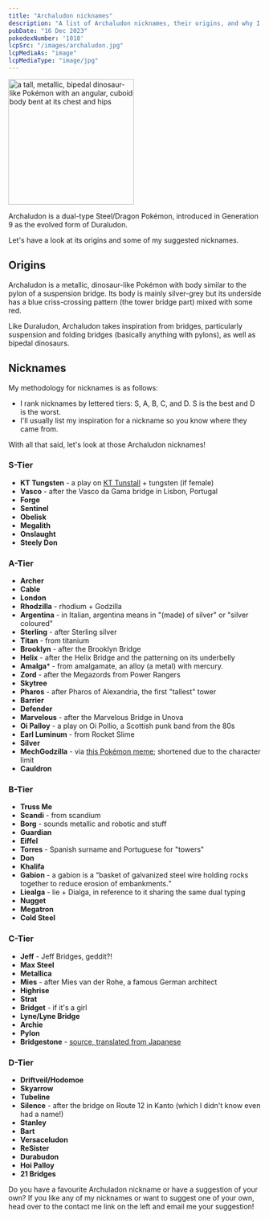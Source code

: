 ```yaml
---
title: "Archaludon nicknames"
description: "A list of Archaludon nicknames, their origins, and why I think they're cool."
pubDate: "16 Dec 2023"
pokedexNumber: '1018'
lcpSrc: "/images/archaludon.jpg"
lcpMediaAs: "image"
lcpMediaType: "image/jpg"
---
```


<div class="img-center"><img src="/images/archaludon.jpg" width="250px" height="250px" alt="a tall, metallic, bipedal dinosaur-like Pokémon with an angular, cuboid body bent at its chest and hips"></div>

Archaludon is a dual-type Steel/Dragon Pokémon, introduced in Generation 9 as the evolved form of Duraludon.

Let's have a look at its origins and some of my suggested nicknames.

## Origins

Archaludon is a metallic, dinosaur-like Pokémon with body similar to the pylon of a suspension bridge. Its body is mainly silver-grey but its underside has a blue criss-crossing pattern (the tower bridge part) mixed with some red.

Like Duraludon, Archaludon takes inspiration from bridges, particularly suspension and folding bridges (basically anything with pylons), as well as bipedal dinosaurs.

## Nicknames

My methodology for nicknames is as follows:

* I rank nicknames by lettered tiers: S, A, B, C, and D. S is the best and D is the worst.
* I'll usually list my inspiration for a nickname so you know where they came from.

With all that said, let's look at those Archaludon nicknames!

### S-Tier

* **KT Tungsten** - a play on [KT Tunstall](https://en.wikipedia.org/wiki/KT_Tunstall) + tungsten (if female)
* **Vasco** - after the Vasco da Gama bridge in Lisbon, Portugal
* **Forge**
* **Sentinel**
* **Obelisk**
* **Megalith**
* **Onslaught**
* **Steely Don**

### A-Tier

* **Archer**
* **Cable**
* **London**
* **Rhodzilla** - rhodium + Godzilla
* **Argentina** - in Italian, argentina means in "(made) of silver" or "silver coloured"
* **Sterling** - after Sterling silver
* **Titan** - from titanium
* **Brooklyn** - after the Brooklyn Bridge
* **Helix** - after the Helix Bridge and the patterning on its underbelly
* **Amalga*** - from amalgamate, an alloy (a metal) with mercury.
* **Zord** - after the Megazords from Power Rangers
* **Skytree**
* **Pharos** - after Pharos of Alexandria, the first "tallest" tower
* **Barrier**
* **Defender**
* **Marvelous** - after the Marvelous Bridge in Unova
* **Oi Palloy** - a play on Oi Pollio, a Scottish punk band from the 80s
* **Earl Luminum** - from Rocket Slime
* **Silver**
* **MechGodzilla** - via [this Pokémon meme](https://www.instagram.com/pokechu777/p/C7ASblQyCF_/); shortened due to the character limit
* **Cauldron**

### B-Tier

* **Truss Me**
* **Scandi** - from scandium
* **Borg** - sounds metallic and robotic and stuff
* **Guardian**
* **Eiffel**
* **Torres** - Spanish surname and Portuguese for "towers"
* **Don**
* **Khalifa**
* **Gabion** - a gabion is a <q cite="https://blog.enerpac.com/bridge-terminology-a-to-z-glossary-for-engineers/">basket of galvanized steel wire holding rocks together to reduce erosion of embankments.</q>
* **Liealga** - lie + Dialga, in reference to it sharing the same dual typing
* **Nugget**
* **Megatron**
* **Cold Steel**

### C-Tier

* **Jeff** - Jeff Bridges, geddit?!
* **Max Steel**
* **Metallica**
* **Mies** - after Mies van der Rohe, a famous German architect
* **Highrise**
* **Strat**
* **Bridget** - if it's a girl
* **Lyne/Lyne Bridge**
* **Archie**
* **Pylon**
* **Bridgestone** - [source, translated from Japanese](https://pokepast.es/231a552a13f37e92)

### D-Tier

* **Driftveil/Hodomoe**
* **Skyarrow**
* **Tubeline**
* **Silence** - after the bridge on Route 12 in Kanto (which I didn't know even had a name!)
* **Stanley**
* **Bart**
* **Versaceludon**
* **ReSister**
* **Durabudon**
* **Hoi Palloy**
* **21 Bridges**

Do you have a favourite Archuladon nickname or have a suggestion of your own? If you like any of my nicknames or want to suggest one of your own, head over to the contact me link on the left and email me your suggestion!